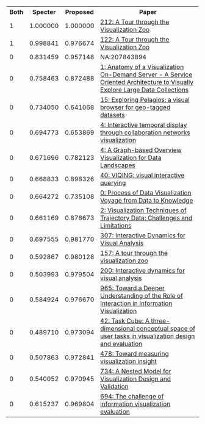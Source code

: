 <html><table><tr>
<th>Both</th>
<th>Specter</th>
<th>Proposed</th>
<th>Paper</th>
</tr>
<tr>
<td>1</td>
<td>1.000000</td>
<td>1.000000</td>
<td><a href="https://www.semanticscholar.org/paper/532ed73c71101fc64e4c307d7d932d4c90140487">212: A Tour through the Visualization Zoo</a></td>
</tr>
<tr>
<td>1</td>
<td>0.998841</td>
<td>0.976674</td>
<td><a href="https://www.semanticscholar.org/paper/bc85784dffb1115043f710330bf06aef9ab4b81a">122: A Tour through the Visualization Zoo</a></td>
</tr>
<tr>
<td>0</td>
<td>0.831459</td>
<td>0.957148</td>
<td>NA:207843894</td>
</tr>
<tr>
<td>0</td>
<td>0.758463</td>
<td>0.872488</td>
<td><a href="https://www.semanticscholar.org/paper/1905f6bf5c63039291a3fd512741ee16990e349f">1: Anatomy of a Visualization On-Demand Server - A Service Oriented Architecture to Visually Explore Large Data Collections</a></td>
</tr>
<tr>
<td>0</td>
<td>0.734050</td>
<td>0.641068</td>
<td><a href="https://www.semanticscholar.org/paper/a49605a3e5b2e6182d4ef38149809282e6f99915">15: Exploring Pelagios: a visual browser for geo-tagged datasets</a></td>
</tr>
<tr>
<td>0</td>
<td>0.694773</td>
<td>0.653869</td>
<td><a href="https://www.semanticscholar.org/paper/46f615c427adbb770b2f0e9a228e47a7c7f7f658">4: Interactive temporal display through collaboration networks visualization</a></td>
</tr>
<tr>
<td>0</td>
<td>0.671696</td>
<td>0.782123</td>
<td><a href="https://www.semanticscholar.org/paper/fb1ec8a2d020f5745ca23a50fc1afcba3d3cc947">4: A Graph-based Overview Visualization for Data Landscapes</a></td>
</tr>
<tr>
<td>0</td>
<td>0.668833</td>
<td>0.898326</td>
<td><a href="https://www.semanticscholar.org/paper/3f78aafb9a8a61856281ad18303ad6a539a8175e">40: VIQING: visual interactive querying</a></td>
</tr>
<tr>
<td>0</td>
<td>0.664272</td>
<td>0.735108</td>
<td><a href="https://www.semanticscholar.org/paper/3aefeedc08555e712ac06ba9740be5715ce2dc4e">0: Process of Data Visualization Voyage from Data to Knowledge</a></td>
</tr>
<tr>
<td>0</td>
<td>0.661169</td>
<td>0.878673</td>
<td><a href="https://www.semanticscholar.org/paper/b13817926dc301795ed1e5cd06d7de14a1793ad1">2: Visualization Techniques of Trajectory Data: Challenges and Limitations</a></td>
</tr>
<tr>
<td>0</td>
<td>0.697555</td>
<td>0.981770</td>
<td><a href="https://www.semanticscholar.org/paper/1cc1b624c05d43cb636ba4bd51f03e6093d3613c">307: Interactive Dynamics for Visual Analysis</a></td>
</tr>
<tr>
<td>0</td>
<td>0.592867</td>
<td>0.980128</td>
<td><a href="https://www.semanticscholar.org/paper/5ec78fd48253d84caba620975ab7fb7a80ec40d8">157: A tour through the visualization zoo</a></td>
</tr>
<tr>
<td>0</td>
<td>0.503993</td>
<td>0.979504</td>
<td><a href="https://www.semanticscholar.org/paper/5165892db17e11e588f90c2851a20eaa4be36371">200: Interactive dynamics for visual analysis</a></td>
</tr>
<tr>
<td>0</td>
<td>0.584924</td>
<td>0.976670</td>
<td><a href="https://www.semanticscholar.org/paper/e30ecedc7f5fa639915e95f153d9561a3da0962f">965: Toward a Deeper Understanding of the Role of Interaction in Information Visualization</a></td>
</tr>
<tr>
<td>0</td>
<td>0.489710</td>
<td>0.973094</td>
<td><a href="https://www.semanticscholar.org/paper/1a44d0c0527d129f07caad29a038b269e1ba5acc">42: Task Cube: A three-dimensional conceptual space of user tasks in visualization design and evaluation</a></td>
</tr>
<tr>
<td>0</td>
<td>0.507863</td>
<td>0.972841</td>
<td><a href="https://www.semanticscholar.org/paper/a5c76ac1c75da8e2d7e21cc602857ef3567b1f6c">478: Toward measuring visualization insight</a></td>
</tr>
<tr>
<td>0</td>
<td>0.540052</td>
<td>0.970945</td>
<td><a href="https://www.semanticscholar.org/paper/e8cfef98279aabd43f65d465b304345aec15d9bb">734: A Nested Model for Visualization Design and Validation</a></td>
</tr>
<tr>
<td>0</td>
<td>0.615237</td>
<td>0.969804</td>
<td><a href="https://www.semanticscholar.org/paper/63938bfa8147f17265ec20073bc07f9eee371d5a">694: The challenge of information visualization evaluation</a></td>
</tr>
</table></html>

